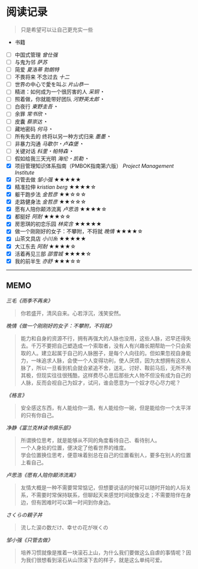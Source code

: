 # 阅读记录

> 只是希望可以让自己更充实一些

  
- 书籍
 - [ ] 中国式管理 *曾仕强*
 - [ ] 与鬼为邻 *萨苏* 
 - [ ] 简爱 *夏洛蒂 勃朗特* 
 - [ ] 不畏将来 不念过去 *十二* 
 - [ ] 世界の中心で愛を叫ぶ *片山恭一*
 - [ ] 精进：如何成为一个很厉害的人 *采铜* ◔
 - [ ] 照着做，你就能带好团队 *河野英太郎* ◔
 - [ ] 白夜行 *東野圭吾* ◔
 - [ ] 余罪 *常书欣* ◔
 - [ ] 皮囊 *蔡崇达* ◔
 - [ ] 藏地密码 *何马* ◔
 - [ ] 所有失去的 终将以另一种方式归来 *墨墨* ◔
 - [ ] 非暴力沟通 *马歇尔・卢森堡* ◔
 - [ ] 关键对话 *科里・帕特森* ◔
 - [ ] 假如给我三天光明 *海伦・凯勒* ◔
 - [x] 项目管理知识体系指南（PMBOK指南第六版） *Project Management Institute*
 - [x] 只管去做 *邹小强* ★★★★★
 - [x] 精准拉伸 *kristian berg* ★★★★☆
 - [x] 躯干跑步法 *金哲彦* ★★☆☆☆
 - [x] 走路健身法 *金哲彦* ★★☆☆☆
 - [x] 愿有人陪你颠沛流离 *卢思浩* ★★★★☆
 - [x] 都挺好 *阿耐* ★★★☆☆
 - [x] 房思琪的初恋乐园 *林奕含* ★★★★★
 - [x] 做一个刚刚好的女子：不攀附，不将就 *晚情* ★★★★☆
 - [x] 山茶文具店 *小川糸* ★★★★★
 - [x] 大江东去 *阿耐* ★★★★☆
 - [x] 活着再见三部 *邵雪城* ★★★★☆
 - [x] 我的前半生 *亦舒* ★★★☆☆

-----

## MEMO 
*三毛《雨季不再来》*
> 你若盛开，清风自来。心若浮沉，浅笑安然。

*晚情《做一个刚刚好的女子：不攀附，不将就》*
>能力和自身的资源不行，拥有再强大的人脉也没用，这些人脉，迟早还得失去。千万不要把自己塑造成一个索取者，没有人有兴趣长期帮助一个只会索取的人。建立起属于自己的人脉圈子，是每个人向往的。但如果忽视自身能力，一味追求人脉，会使一个人变得功利，使人厌烦，因为太想拥有这些人脉了，所以一旦看到机会就会紧追不舍，送礼、讨好、鞍前马后，无所不用其极，但现实往往很残酷，这样费尽心思后那些大人物不但没有成为自己的人脉，反而会视自己为奴才，试问，谁会愿意为一个奴才尽心尽力呢？

*《格言》*
>安全感这东西，有人能给你一滴，有人能给你一碗，但是能给你一个太平洋的只有你自己。

*净静《富兰克林读书俱乐部》*
>所谓换位思考，就是能够从不同的角度看待自己、看待别人。  
>一个人身处的位置，便决定了他看世界的维度。  
学会位置换位思考，便意味着别总在自己的位置看别人，要多在别人的位置上看自己。

*卢思浩《愿有人陪你颠沛流离》*
>友情大概是一种不需要常常惦记，但想要说话的时候可以随时开始的人际关系，不需要时常保持联系，但聊起天来感觉时间就像没走；不需要陪伴在身边，但有困难时可以第一时间到你身边。

*さくらの親子丼*
>流した涙の数だけ、幸せの花が咲くの

*邹小强《只管去做》*
>培养习惯就像是推着一块滚石上山，为什么我们要做这么自虐的事情呢？因为我们很想看到滚石从山顶滚下去的样子，就是这么单纯可爱。
